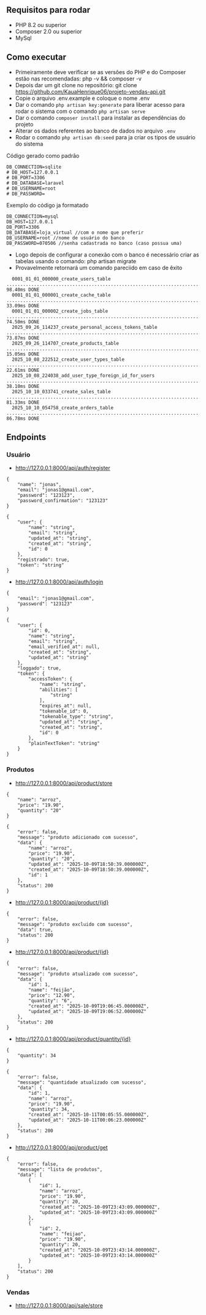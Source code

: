 ## Requisitos para rodar

- PHP 8.2 ou superior
- Composer 2.0 ou superior
- MySql

## Como executar

- Primeiramente deve verificar se as versões do PHP e do Composer estão nas recomendadas: php -v && composer -v
- Depois dar um git clone no repositório: git clone https://github.com/KauaHenrique06/projeto-vendas-api.git
- Copie o arquivo .env.example e coloque o nome .env
- Dar o comando `php artisan key:generate` para liberar acesso para rodar o sistema com o comando `php artisan serve`
- Dar o comando `composer install` para instalar as dependências do projeto
- Alterar os dados referentes ao banco de dados no arquivo `.env`
- Rodar o comando `php artisan db:seed` para ja criar os tipos de usuário do sistema 

Código gerado como padrão
```
DB_CONNECTION=sqlite
# DB_HOST=127.0.0.1
# DB_PORT=3306  
# DB_DATABASE=laravel
# DB_USERNAME=root
# DB_PASSWORD=
```

Exemplo do código ja formatado
```
DB_CONNECTION=mysql
DB_HOST=127.0.0.1
DB_PORT=3306
DB_DATABASE=loja_virtual //com o nome que preferir
DB_USERNAME=root //nome de usuário do banco
DB_PASSWORD=070506 //senha cadastrada no banco (caso possua uma)
```

- Logo depois de configurar a conexão com o banco é necessário criar as tabelas usando o comando: php artisan migrate
- Provavelmente retornará um comando pareciido em caso de êxito
```
  0001_01_01_000000_create_users_table ................................................................................................ 98.40ms DONE
  0001_01_01_000001_create_cache_table ................................................................................................ 33.09ms DONE
  0001_01_01_000002_create_jobs_table ................................................................................................. 74.50ms DONE
  2025_09_26_114237_create_personal_access_tokens_table ............................................................................... 73.87ms DONE
  2025_09_26_114707_create_products_table ............................................................................................. 15.05ms DONE
  2025_10_08_222512_create_user_types_table ........................................................................................... 22.61ms DONE
  2025_10_08_224038_add_user_type_foreign_id_for_users ................................................................................ 38.10ms DONE
  2025_10_10_033741_create_sales_table ................................................................................................ 81.33ms DONE
  2025_10_10_054758_create_orders_table ............................................................................................... 86.78ms DONE
```
## Endpoints

### Usuário
- http://127.0.0.1:8000/api/auth/register
```
{
    "name": "jonas",
    "email": "jonas1@gmail.com",
    "password": "123123",
    "password_confirmation": "123123"
}

{
    "user": {
        "name": "string",
        "email": "string",
        "updated_at": "string",
        "created_at": "string",
        "id": 0
    },
    "registrado": true,
    "token": "string"
}
```
- http://127.0.0.1:8000/api/auth/login
```
{
    "email": "jonas1@gmail.com",
    "password": "123123"
}

{
    "user": {
        "id": 0,
        "name": "string",
        "email": "string",
        "email_verified_at": null,
        "created_at": "string",
        "updated_at": "string"
    },
    "loggado": true,
    "token": {
        "accessToken": {
            "name": "string",
            "abilities": [
                "string"
            ],
            "expires_at": null,
            "tokenable_id": 0,
            "tokenable_type": "string",
            "updated_at": "string",
            "created_at": "string",
            "id": 0
        },
        "plainTextToken": "string"
    }
}
```
### Produtos
- http://127.0.0.1:8000/api/product/store
```
{
    "name": "arroz",
    "price": "19.90",
    "quantity": "20"
}

{
    "error": false,
    "message": "produto adicionado com sucesso",
    "data": {
        "name": "arroz",
        "price": "19.90",
        "quantity": "20",
        "updated_at": "2025-10-09T18:50:39.000000Z",
        "created_at": "2025-10-09T18:50:39.000000Z",
        "id": 1
    },
    "status": 200
}
```
- http://127.0.0.1:8000/api/product/{id}
```
{
    "error": false,
    "message": "produto excluido com sucesso",
    "data": true,
    "status": 200
}
```
- http://127.0.0.1:8000/api/product/{id}
```
{
    "error": false,
    "message": "produto atualizado com sucesso",
    "data": {
        "id": 1,
        "name": "feijão",
        "price": "12.90",
        "quantity": "6",
        "created_at": "2025-10-09T19:06:45.000000Z",
        "updated_at": "2025-10-09T19:06:52.000000Z"
    },
    "status": 200
}
```
- http://127.0.0.1:8000/api/product/quantity/{id}
```
{
    "quantity": 34
}

{
    "error": false,
    "message": "quantidade atualizado com sucesso",
    "data": {
        "id": 1,
        "name": "arroz",
        "price": "19.90",
        "quantity": 34,
        "created_at": "2025-10-11T00:05:55.000000Z",
        "updated_at": "2025-10-11T00:06:23.000000Z"
    },
    "status": 200
}
```
- http://127.0.0.1:8000/api/product/get
```
{
    "error": false,
    "message": "lista de produtos",
    "data": [
        {
            "id": 1,
            "name": "arroz",
            "price": "19.90",
            "quantity": 20,
            "created_at": "2025-10-09T23:43:09.000000Z",
            "updated_at": "2025-10-09T23:43:09.000000Z"
        },
        {
            "id": 2,
            "name": "feijao",
            "price": "19.90",
            "quantity": 20,
            "created_at": "2025-10-09T23:43:14.000000Z",
            "updated_at": "2025-10-09T23:43:14.000000Z"
        }
    ],
    "status": 200
}
```
### Vendas
- http://127.0.0.1:8000/api/sale/store
